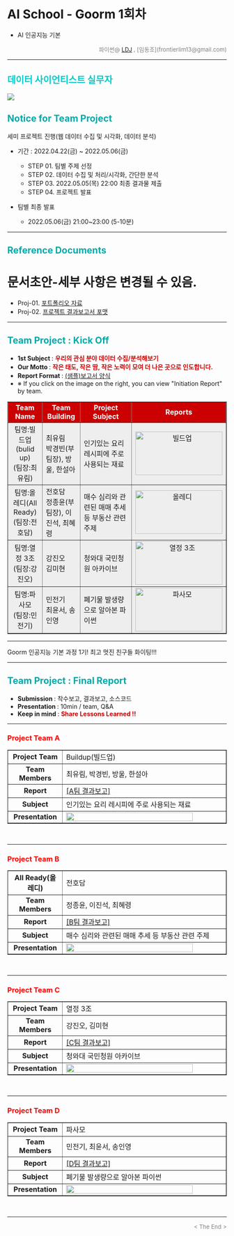 
# AI School - Goorm 1회차
* AI 인공지능 기본

<div align='right'>
    <font size=2 color='gray'>파이썬@ <font color='blue'>
       <a href='https://www.facebook.com/dongjo.lim.7'>LDJ</a>
    </font>, [임동조](frontierlim13@gmail.com)</font></div>
<hr>

<h2><font color="#00CCCC"><b>데이터 사이언티스트 실무자</b></font></h2>

<img src="./images/just_start.jpg">

## <font color='#00AAAA'>Notice for Team Project</font>

세미 프로젝트 진행(웹 데이터 수집 및 시각화, 데이터 분석)
* 기간 : 2022.04.22(금) ~ 2022.05.06(금) <br>
  * STEP 01. 팀별 주제 선정 <br>
  * STEP 02. 데이터 수집 및 처리/시각화, 간단한 분석<br>
  * STEP 03. 2022.05.05(목) 22:00 최종 결과물 제출<br>
  * STEP 04. 프로젝트 발표<br>
  
* 팀별 최종 발표   <br>
  * 2022.05.06(금) 21:00~23:00 (5-10분)
<hr>

## <font color='#00AAAA'>Reference Documents</font>

# 문서초안-세부 사항은 변경될 수 있음.
- Proj-01. [포트폴리오 자료      ][proj-01]
- Proj-02. [프로젝트 결과보고서 포맷   ][proj-02]


[proj-01]:  ./docu/Goorm10_프로젝트보고서_포맷_OOO팀.docx "Go proj-01"
[proj-02]:  ./docu/팀별프로젝트수행_결과작성양식_kdigital.pptx "Go proj-02"

<hr>


##  <font color='#00AAAA'>Team Project : Kick Off</font>

- <b>1st Subject </b>: <font color='#CC0000'><b> 우리의 관심 분야 데이터 수집/분석해보기 </b></font>
- <b>Our Motto   </b>: <font color='#CC0000'><b> 작은 태도, 작은 땀, 작은 노력이 모여 더 나은 곳으로 인도합니다. </b></font>
- <b>Report Format </b>: <a href="./docu/Goorm10_프로젝트보고서_포맷_OOO팀.docx">(샘플)보고서 양식</a>
- ※ If you click on the image on the right, you can view "Initiation Report" by team.


<div align="left">
<table border=1 bgcolor="#EEEEEE">
	<tr bgcolor="#CC0000">
		<td width="100">
		<div align="center"><font color="#FFFFFF"><b>Team Name</b></font></div>
		</td>
		<td width="100">
		<div align="center"><font color="#FFFFFF"><b>Team Building</b></font></div>
		</td>
		<td width="300">
		<div align="center"><font color="#FFFFFF"><b>Project Subject</b></font></div>
		</td>
		<td width="120">
		<div align="center"><font color="#FFFFFF"><b>Reports</b></font></div>
		</td>
	</tr>
	<tr>
		<td>
        <div align="center"> 팀명:빌드업(bulid up)<br/>(팀장:최유림)<br/> 
            <b></b>
		</div>
		</td>
		<td>
            <div align="left">최유림<br/>박경빈(부팀장), 방울, 한설아</div>
        </td>
		<td>
			<div align="left"> 인기있는 요리 레시피에 주로 사용되는 재료 </div></td>
		<td>
            <div align="center"> <a href="https://ldjwj.github.io/Goorm_1st_DataCourse/01_TeamProject_First_DataStart/last_reports/team_A_BuildUp_last.pdf">
				<img src='images/01_pic.png' width=200 height=100  alt="빌드업"></a>    
            </div>
        </td>
	</tr>
	<tr>
		<td>
        <div align="center"> 팀명:올레디(All Ready)<br/>(팀장:전호담)<br/> 
            <b></b>
		</div>
		</td>
		<td>
            <div align="left">전호담<br/>정종윤(부팀장), 이진석, 최혜령</div>
        </td>
		<td>
			<div align="left"> 매수 심리와 관련된 매매 추세 등 부동산 관련 주제 </div></td>
		<td>
            <div align="center"> <a href="https://ldjwj.github.io/Goorm_1st_DataCourse/01_TeamProject_First_DataStart/last_reports/team_B_AllReady_last.pdf">
				<img src='images/02_image.jpg' width=200 height=100  alt="올레디"></a>    
            </div>
        </td>
	</tr>
	<tr>
		<td>
        <div align="center"> 팀명:열정 3조<br/>(팀장:강진오)<br/> 
            <b></b>
		</div>
		</td>
		<td>
            <div align="left">강진오<br/> 김미현 </div>
        </td>
		<td>
			<div align="left"> 청와대 국민청원 아카이브 </div></td>
		<td>
            <div align="center"><a href="https://ldjwj.github.io/Goorm_1st_DataCourse/01_TeamProject_First_DataStart/last_reports/team_C_last.pdf">
				<img src='images/03_LikeLion.png' width=200 height=100 alt="열정 3조"></a>    
            </div>
        </td>
	</tr>
	<tr>
		<td>
        <div align="center"> 팀명:파사모 <br/>(팀장:민전기)<br/> 
            <b></b>
		</div>
		</td>
		<td>
            <div align="left">민전기<br/> 최윤서, 송인영 </div>
        </td>
		<td>
			<div align="left"  > 폐기물 발생량으로 알아본 파이썬 </div></td>
		<td>
            <div align="center"> <a href="https://ldjwj.github.io/Goorm_1st_DataCourse/01_TeamProject_First_DataStart/last_reports/team_D_last.pdf">
				<img src='images/04_image.png' width=200 height=100 alt="파사모"></a>    
            </div>
        </td>
	</tr>
</table>
</div>
<hr>

Goorm 인공지능 기본 과정 1기! 최고 멋진 친구들 화이팅!!!
<hr>

##  <font color='#00AAAA'>Team Project : Final Report</font>
- <b>Submission   </b>: 착수보고, 결과보고, 소스코드
- <b>Presentation </b>: 10min / team, Q&A
- <b>Keep in mind </b>: <font color='#CC0000'><b> Share Lessons Learned !! </b></font>

<hr>

### <font color="red">Project Team A </font>

<div align="left" width=100%>
	<table border=1 width=100%>
		<tr>
			<td width="25%"><div align="center"><b>Project Team</b></div></td>
			<td width="75%"><div align="left"> Buildup(빌드업) </div>
			</td>
		</tr>
		<tr>
			<td><div align="center"><b>Team Members</b></div></td>
			<td><div align="left" > 최유림, 박경빈, 방울, 한설아 </div></td>
		</tr>
		<tr>
			<td><div align="center"><b>Report</b></div></td>
			<td>
				<div align="left" > 
					<a href="https://ldjwj.github.io/Goorm_1st_DataCourse/01_TeamProject_First_DataStart/last_reports/team_A_BuildUp_last.pdf">[A팀 결과보고]</a> &nbsp;&nbsp;&nbsp; 
				</div>
			</td>
		</tr>
		<tr>
			<td><div align="center"><b>Subject</b></div></td>
			<td><div align="left" > 인기있는 요리 레시피에 주로 사용되는 재료 </div></td>
		</tr>
		<tr>
			<td><div align="center"><b>Presentation</b></div></td>
			<td>
				<div align="left" >
				<a href="./last_reports/team_A_BuildUp_last.pdf">
					<img src="images/01_pic.png" width="90%">
				</a>
				</div>
			</td>
		</tr>
	</table>
</div>
<br>
<hr>

### <font color="red">Project Team B </font>

<div align="left" width=100%>
<table border=1 width=100%>
	<tr>
		<td width="25%"><div align="center"><b>All Ready(올레디)</b></div></td>
		<td width="75%"><div align="left" > 전호담 </div></td>
	</tr>
	<tr>
		<td><div align="center"><b>Team Members</b></div></td>
		<td><div align="left" > 정종윤, 이진석, 최혜령 </div></td>
	</tr>
	<tr>
		<td><div align="center"><b>Report</b></div></td>
		<td>
			<div align="left" > 
				<a href="https://ldjwj.github.io/Goorm_1st_DataCourse/01_TeamProject_First_DataStart/last_reports/team_B_AllReady_last.pdf">[B팀 결과보고]</a> &nbsp;&nbsp;&nbsp; 
			</div>
		</td>
	</tr>
	<tr>
		<td><div align="center"><b>Subject</b></div></td>
		<td><div align="left" > 매수 심리와 관련된 매매 추세 등 부동산 관련 주제 </div></td>
	</tr>
	<tr>
		<td><div align="center"><b>Presentation</b></div></td>
		<td>
			<div align="left" >
				<a href="./last_reports/team_B_AllReady_last.pdf">
					<img src="images/02_image.jpg" width="90%">
				</a>
			</div>
		</td>
	</tr>
</table>
</div>
<br>
<hr>


### <font color="red">Project Team C </font>

<div align="left" width=100%>
<table border=1 width=100%>
	<tr>
		<td width="25%"><div align="center"><b>Project Team</b></div></td>
		<td width="75%"><div align="left" > 열정 3조 </div></td>
	</tr>
	<tr>
		<td><div align="center"><b>Team Members</b></div></td>
		<td><div align="left" > 강진오, 김미현 </div></td>
	</tr>
	<tr>
		<td><div align="center"><b>Report</b></div></td>
		<td>
			<div align="left" > 
				<a href="./last_reports/team_C_last.pdf">[C팀 결과보고]</a> &nbsp;&nbsp;&nbsp; 
			</div>
		</td>
	</tr>
	<tr>
		<td><div align="center"><b>Subject</b></div></td>
		<td><div align="left" > 청와대 국민청원 아카이브 </div></td>
	</tr>
	<tr>
		<td><div align="center"><b>Presentation</b></div></td>
		<td>
			<div align="left" >
				<a href="./last_reports/team_C_last.pdf">
					<img src="images/03_LikeLion.png" width="90%">
				</a>
			</div>
		</td>
	</tr>
</table>
</div>
<br>
<hr>

### <font color="red">Project Team D </font>

<div align="left" width=100%>
<table border=1 width=100%>
	<tr>
		<td width="25%"><div align="center"><b>Project Team</b></div></td>
		<td width="75%"><div align="left" > 파사모 </div></td>
	</tr>
	<tr>
		<td><div align="center"><b>Team Members</b></div></td>
		<td><div align="left" > 민전기, 최윤서, 송인영 </div></td>
	</tr>
	<tr>
		<td><div align="center"><b>Report</b></div></td>
		<td>
			<div align="left" > 
				<a href="https://ldjwj.github.io/Goorm_1st_DataCourse/01_TeamProject_First_DataStart/last_reports/team_D_last.pdf">[D팀 결과보고]</a> &nbsp;&nbsp;&nbsp; 
			</div>
		</td>		
	</tr>
	<tr>
		<td><div align="center"><b>Subject</b></div></td>
		<td><div align="left" > 폐기물 발생량으로 알아본 파이썬 </div></td>
	</tr>
	<tr>
		<td><div align="center"><b>Presentation</b></div></td>
		<td>
			<div align="left" >
				<a href="./last_reports/team_D_last.pdf">
					<img src="images/04_image.png" width="90%">
				</a>
			</div>
		</td>
	</tr>
</table>
</div>
<br>
<hr>
<div align='right'><font size=2 color='gray'> &lt; The End &gt; </font></div>
